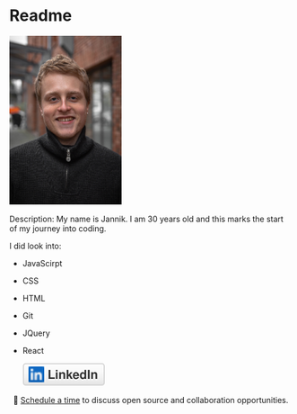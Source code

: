 # Readme

<img src="IMG_9949.jpeg" alt="profilepic" width="200"/>


Description: My name is Jannik. I am 30 years old and this marks the start of my journey into coding.

I did look into:
- JavaScirpt
- CSS
- HTML
- Git
- JQuery
- React


	<a href="[https://www.linkedin.com/in/terrytangyuan](https://www.linkedin.com/in/jannik-uek%C3%B6tter-177a7019b/)"><img src="linkedin.svg" alt="LinkedIn"></a>


<p align="center">🔔 <a href="">Schedule a time</a> to discuss open source and collaboration opportunities.</p>
